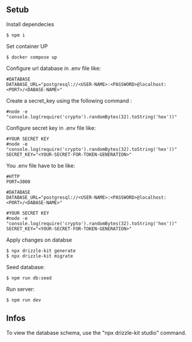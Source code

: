 ## Setub

Install dependecies

```
$ npm i
```

Set container UP

```
$ docker compose up
```

Configure url database in .env file like:

```
#DATABASE
DATABASE_URL="postgresql://<USER-NAME>:<PASSWORD>@localhost:<PORT>/<DABASE-NAME>"
```

Create a secret_key using the following command :

```
#node -e "console.log(require('crypto').randomBytes(32).toString('hex'))"
```

Configure secret key in .env file like:

```
#YOUR SECRET KEY
#node -e "console.log(require('crypto').randomBytes(32).toString('hex'))"
SECRET_KEY="<YOUR-SECRET-FOR-TOKEN-GENERATION>"
```

You .env file have to be like:

```
#HTTP
PORT=3000

#DATABASE
DATABASE_URL="postgresql://<USER-NAME>:<PASSWORD>@localhost:<PORT>/<DABASE-NAME>"

#YOUR SECRET KEY
#node -e "console.log(require('crypto').randomBytes(32).toString('hex'))"
SECRET_KEY="<YOUR-SECRET-FOR-TOKEN-GENERATION>"
```

Apply changes on databse

```
$ npx drizzle-kit generate
$ npx drizzle-kit migrate
```

Seed database:

```
$ npm run db:seed
```

Run server:

```
$ npm run dev
```

## Infos

To view the database schema, use the "npx drizzle-kit studio" command.

